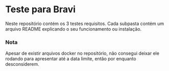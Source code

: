 # Teste para Bravi

Neste repositório contém os 3 testes requisitos. Cada subpasta contém um arquivo README explicando o seu funcionamento ou instalação.

### Nota
Apesar de existir arquivos docker no repositório, não consegui deixar ele rodando para apresentar até a data limite, então por enquanto desconsiderem.